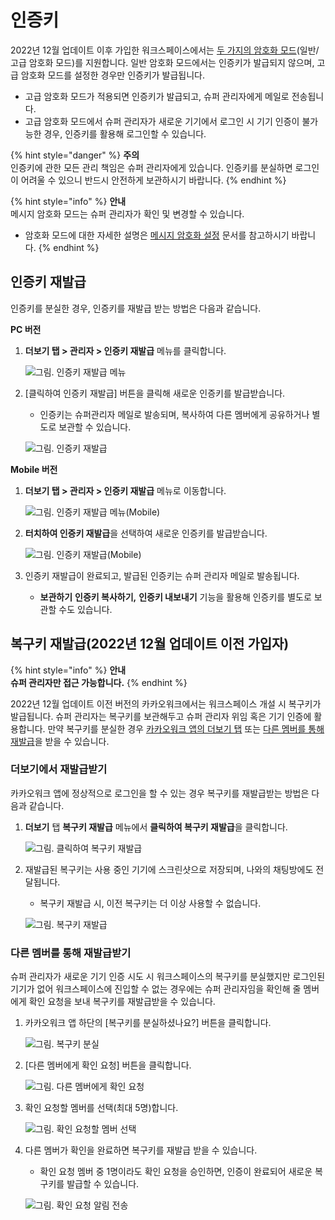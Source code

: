 # 인증키

2022년 12월 업데이트 이후 가입한 워크스페이스에서는 [두 가지의 암호화 모드](https://www.notion.so/8fde24a199164eb6841c1549e7474fea)(일반/고급 암호화 모드)를 지원합니다. 일반 암호화 모드에서는 인증키가 발급되지 않으며, 고급 암호화 모드를 설정한 경우만 인증키가 발급됩니다.

* 고급 암호화 모드가 적용되면 인증키가 발급되고, 슈퍼 관리자에게 메일로 전송됩니다.
* 고급 암호화 모드에서 슈퍼 관리자가 새로운 기기에서 로그인 시 기기 인증이 불가능한 경우, 인증키를 활용해 로그인할 수 있습니다.

{% hint style="danger" %}
**주의**\
인증키에 관한 모든 관리 책임은 슈퍼 관리자에게 있습니다. 인증키를 분실하면 로그인이 어려울 수 있으니 반드시 안전하게 보관하시기 바랍니다.
{% endhint %}

{% hint style="info" %}
**안내**\
메시지 암호화 모드는 슈퍼 관리자가 확인 및 변경할 수 있습니다.

* 암호화 모드에 대한 자세한 설명은 [메시지 암호화 설정](https://www.notion.so/8fde24a199164eb6841c1549e7474fea) 문서를 참고하시기 바랍니다.
{% endhint %}

## 인증키 재발급

인증키를 분실한 경우, 인증키를 재발급 받는 방법은 다음과 같습니다.

**PC 버전**

1.  **더보기 탭 > 관리자 > 인증키 재발급** 메뉴를 클릭합니다.

    ![그림. 인증키 재발급 메뉴](https://t1.kakaocdn.net/service_kep_docpublish/Figma/%5B%EA%B4%80%EB%A6%AC%EC%9E%90%20%EA%B0%80%EC%9D%B4%EB%93%9C%5D%20Kakao%20Work/%EC%9D%B8%EC%A6%9D%ED%82%A4%20%EC%9E%AC%EB%B0%9C%EA%B8%89%20%EB%A9%94%EB%89%B4.png)


2.  \[클릭하여 인증키 재발급] 버튼을 클릭해 새로운 인증키를 발급받습니다.

    * 인증키는 슈퍼관리자 메일로 발송되며, 복사하여 다른 멤버에게 공유하거나 별도로 보관할 수 있습니다.

    ![그림. 인증키 재발급](https://t1.kakaocdn.net/service_kep_docpublish/Figma/%5B%EA%B4%80%EB%A6%AC%EC%9E%90%20%EA%B0%80%EC%9D%B4%EB%93%9C%5D%20Kakao%20Work/%EC%9D%B8%EC%A6%9D%ED%82%A4%20%EC%9E%AC%EB%B0%9C%EA%B8%89.png)

**Mobile 버전**

1.  **더보기 탭 > 관리자 > 인증키 재발급** 메뉴로 이동합니다.

    ![그림. 인증키 재발급 메뉴(Mobile)](https://t1.kakaocdn.net/service_kep_docpublish/Figma/%5B%EA%B4%80%EB%A6%AC%EC%9E%90%20%EA%B0%80%EC%9D%B4%EB%93%9C%5D%20Kakao%20Work/%EC%9D%B8%EC%A6%9D%ED%82%A4%20%EC%9E%AC%EB%B0%9C%EA%B8%89%20%EB%A9%94%EB%89%B4mobile.png)


2.  **터치하여 인증키 재발급**을 선택하여 새로운 인증키를 발급받습니다.

    ![그림. 인증키 재발급(Mobile)](https://t1.kakaocdn.net/service_kep_docpublish/Figma/%5B%EA%B4%80%EB%A6%AC%EC%9E%90%20%EA%B0%80%EC%9D%B4%EB%93%9C%5D%20Kakao%20Work/%EC%9D%B8%EC%A6%9D%ED%82%A4%20%EC%9E%AC%EB%B0%9C%EA%B8%89mobile.png)


3.  인증키 재발급이 완료되고, 발급된 인증키는 슈퍼 관리자 메일로 발송됩니다.

    * **보관하기** **인증키 복사하기,** **인증키 내보내기** 기능을 활용해 인증키를 별도로 보관할 수도 있습니다.

 

## 복구키 재발급(**2022년 12월 업데이트 이전 가입자**)

{% hint style="info" %}
**안내**\
**슈퍼 관리자만 접근 가능합니다.**
{% endhint %}

2022년 12월 업데이트 이전 버전의 카카오워크에서는 워크스페이스 개설 시 복구키가 발급됩니다. 슈퍼 관리자는 복구키를 보관해두고 슈퍼 관리자 위임 혹은 기기 인증에 활용합니다. 만약 복구키를 분실한 경우 [카카오워크 앱의 더보기 탭](https://www.notion.so/3682c3bd61314b4090e104eecec2070a) 또는 [다른 멤버를 통해 재발급](https://www.notion.so/3682c3bd61314b4090e104eecec2070a)을 받을 수 있습니다.

### 더보기에서 재발급받기

카카오워크 앱에 정상적으로 로그인을 할 수 있는 경우 복구키를 재발급받는 방법은 다음과 같습니다.

1.  **더보기** 탭 **복구키 재발급** 메뉴에서 **클릭하여 복구키 재발급**을 클릭합니다.

    ![그림. 클릭하여 복구키 재발급](https://t1.kakaocdn.net/service_kep_docpublish/Figma/%5B%EA%B4%80%EB%A6%AC%EC%9E%90%20%EA%B0%80%EC%9D%B4%EB%93%9C%5D%20Kakao%20Work/%ED%81%B4%EB%A6%AD%ED%95%98%EC%97%AC%20%EB%B3%B5%EA%B5%AC%ED%82%A4%20%EC%9E%AC%EB%B0%9C%EA%B8%89.png)


2.  재발급된 복구키는 사용 중인 기기에 스크린샷으로 저장되며, 나와의 채팅방에도 전달됩니다.

    * 복구키 재발급 시, 이전 복구키는 더 이상 사용할 수 없습니다.

    ![그림. 복구키 재발급](https://t1.kakaocdn.net/service_kep_docpublish/Figma/%5B%EA%B4%80%EB%A6%AC%EC%9E%90%20%EA%B0%80%EC%9D%B4%EB%93%9C%5D%20Kakao%20Work/%EB%B3%B5%EA%B5%AC%ED%82%A4%20%EC%9E%AC%EB%B0%9C%EA%B8%89.png)

### 다른 멤버를 통해 재발급받기

슈퍼 관리자가 새로운 기기 인증 시도 시 워크스페이스의 복구키를 분실했지만 로그인된 기기가 없어 워크스페이스에 진입할 수 없는 경우에는 슈퍼 관리자임을 확인해 줄 멤버에게 확인 요청을 보내 복구키를 재발급받을 수 있습니다.

1.  카카오워크 앱 하단의 \[복구키를 분실하셨나요?] 버튼을 클릭합니다.

    ![그림. 복구키 분실](https://t1.kakaocdn.net/service_kep_docpublish/Figma/%5B%EA%B4%80%EB%A6%AC%EC%9E%90%20%EA%B0%80%EC%9D%B4%EB%93%9C%5D%20Kakao%20Work/%EB%B3%B5%EA%B5%AC%ED%82%A4%20%EB%B6%84%EC%8B%A4.png)


2.  \[다른 멤버에게 확인 요청] 버튼을 클릭합니다.

    ![그림. 다른 멤버에게 확인 요청](https://t1.kakaocdn.net/service_kep_docpublish/Figma/%5B%EA%B4%80%EB%A6%AC%EC%9E%90%20%EA%B0%80%EC%9D%B4%EB%93%9C%5D%20Kakao%20Work/%EB%8B%A4%EB%A5%B8%20%EB%A9%A4%EB%B2%84%EC%97%90%EA%B2%8C%20%ED%99%95%EC%9D%B8%20%EC%9A%94%EC%B2%AD.png)


3.  확인 요청할 멤버를 선택(최대 5명)합니다.

    ![그림. 확인 요청할 멤버 선택](https://t1.kakaocdn.net/service_kep_docpublish/Figma/%5B%EA%B4%80%EB%A6%AC%EC%9E%90%20%EA%B0%80%EC%9D%B4%EB%93%9C%5D%20Kakao%20Work/%ED%99%95%EC%9D%B8%20%EC%9A%94%EC%B2%AD%ED%95%A0%20%EB%A9%A4%EB%B2%84%20%EC%84%A0%ED%83%9D.png)


4.  다른 멤버가 확인을 완료하면 복구키를 재발급 받을 수 있습니다.

    * 확인 요청 멤버 중 1명이라도 확인 요청을 승인하면, 인증이 완료되어 새로운 복구키를 발급할 수 있습니다.

    ![그림. 확인 요청 알림 전송](https://t1.kakaocdn.net/service_kep_docpublish/Figma/%5B%EA%B4%80%EB%A6%AC%EC%9E%90%20%EA%B0%80%EC%9D%B4%EB%93%9C%5D%20Kakao%20Work/%ED%99%95%EC%9D%B8%20%EC%9A%94%EC%B2%AD%20%EC%95%8C%EB%A6%BC%20%EC%A0%84%EC%86%A1.png)
